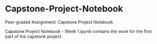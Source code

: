 # Capstone-Project-Notebook
Peer-graded Assignment: Capstone Project Notebook

Capstone Project Notebook - Week 1.ipynb contains the work for the first part of the capstone project.
